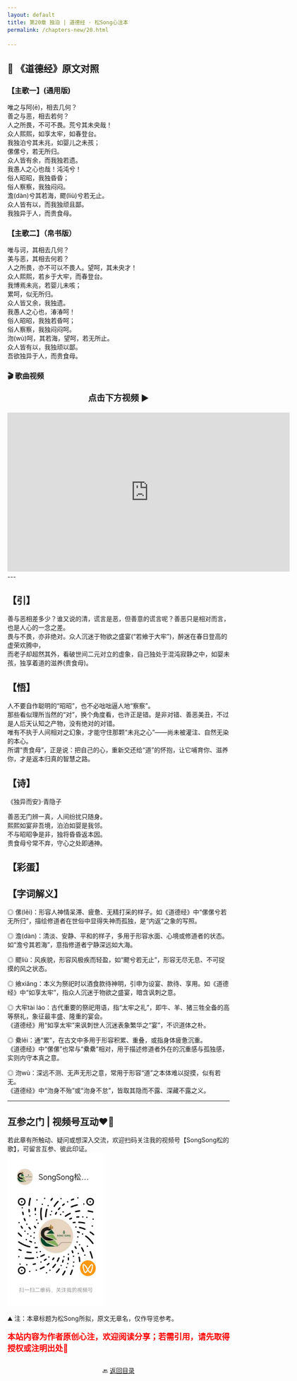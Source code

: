 ```yaml
---
layout: default
title: 第20章 独泊 | 道德经 · 松Song心注本
permalink: /chapters-new/20.html

---
```


## 📜 《道德经》原文对照
### 【主歌一】(通用版)
唯之与阿(ē)，相去几何？<br>
善之与恶，相去若何？<br>
人之所畏，不可不畏。荒兮其未央哉！<br>
众人熙熙，如享太牢，如春登台。<br>
我独泊兮其未兆，如婴儿之未孩；<br>
傫傫兮，若无所归。<br>
众人皆有余，而我独若遗。<br>
我愚人之心也哉！沌沌兮！<br>
俗人昭昭，我独昏昏；<br>
俗人察察，我独闷闷。<br>
澹(dàn)兮其若海，飂(liù)兮若无止。 <br>
众人皆有以，而我独顽且鄙。<br>
我独异于人，而贵食母。<br>

### 【主歌二】（帛书版）
唯与诃，其相去几何？<br>
美与恶，其相去何若？<br>
人之所畏，亦不可以不畏人。望呵，其未央才！<br>
众人熙熙，若乡于大牢，而春登台。<br>
我博焉未兆，若婴儿未咳；<br>
累呵，似无所归。<br>
众人皆又余，我独遗。<br>
我愚人之心也，湷湷呵！<br>
俗人昭昭，我独若昏呵；<br>
俗人察察，我独闷闷呵。<br>
沕(wù)呵，其若海，望呵，若无所止。<br>
众人皆有以，我独顽以鄙。<br>
吾欲独异于人，而贵食母。<br>


### 🎬 歌曲视频
<p style="text-align:center; font-size:1.2rem; font-weight:bold;">
  点击下方视频 ▶️
</p>

<iframe
  src="https://streamable.com/e/r6uulj"
  width="640"
  height="360"
  frameborder="0"
  allowfullscreen
  loading="lazy">
</iframe>
---

## 【引】
善与恶相差多少？谁又说的清，谎言是恶，但善意的谎言呢？善恶只是相对而言，也是人心的一念之差。<br>
畏与不畏，亦非绝对。众人沉迷于物欲之盛宴(“若飨于大牢”)，醉迷在春日登高的虚荣欢腾中，<br>
而老子却超然其外，看破世间二元对立的虚象，自己独处于混沌寂静之中，如婴未孩，独享着道的滋养(贵食母)。<br>

## 【悟】
人不要自作聪明的“昭昭”，也不必咄咄逼人地“察察”。 <br>
那些看似理所当然的“对”，换个角度看，也许正是错。是非对错、善恶美丑，不过是人后天认知之产物，没有绝对的对错。<br>
唯有不执于人间相对之幻象，才能守住那颗“未兆之心”——尚未被灌注、自然无染的本心。<br>
所谓“贵食母”，正是说：把自己的心，重新交还给“道”的怀抱，让它哺育你、滋养你，才是返本归真的智慧之路。<br>

## 【诗】
《独异而安》·青隐子

善恶无门辨一真，人间纷扰只随身。<br>
熙熙如宴非吾境，泊泊如婴是我邻。<br>
不与昭昭争是非，独将昏昏返本因。<br>
贵食母兮常不弃，守心之处即通神。<br>

## 【彩蛋】

## 【字词解义】

◎ 傫(lěi)：形容人神情呆滞、疲惫、无精打采的样子。如《道德经》中“傫傫兮若无所归”，描绘修道者在世俗中显得失神而孤独，是“内返”之象的写照。<br>

◎ 澹(dàn)：清淡、安静、平和的样子，多用于形容水面、心境或修道者的状态。如“澹兮其若海”，意指修道者宁静深远如大海。<br>

◎ 飂liù：风疾貌，形容风极疾而轻盈，如“飂兮若无止”，形容无尽无息、不可捉摸的风之状态。<br>

◎ 飨xiǎng：本义为祭祀时以酒食款待神明，引申为设宴、款待、享用。如《道德经》中“如享太牢”，指众人沉迷于物欲之盛宴，暗含讽刺之意。<br>

◎ 大牢tài láo：古代重要的祭祀用语，指“太牢之礼”，即牛、羊、猪三牲全备的高等祭礼，象征最丰盛、隆重的宴会。<br>
  《道德经》用“如享太牢”来讽刺世人沉迷表象繁华之“宴”，不识道体之朴。<br>
  
◎ 纍lěi：通“累”，在古文中多用于形容积累、重叠，或指身体疲惫沉重。<br>
  《道德经》中“傫傫”也常与“纍纍”相对，用于描述修道者外在的沉重感与孤独感，实则内守本真之意。<br>
  
◎ 沕wù：深远不测、无声无形之意，常用于形容“道”之本体难以捉摸，似有若无。<br>
  《道德经》中“沕身不殆”或“沕身不怠”，皆取其隐而不露、深藏不露之义。<br>

---
##  互参之门 | 视频号互动❤️🤝

若此章有所触动、疑问或想深入交流，欢迎扫码关注我的视频号【SongSong松的歌】，可留言互参、彼此印证。<br>
<img src="../img/qrcode_songsong.jpg" alt="扫码进入视频号" width="220">

⛰️ 注：本章标题为松Song所拟，原文无章名，仅作导览参考。<br>
<p style="color:red; font-size:18px; font-weight:bold;">
本站内容为作者原创心注，欢迎阅读分享；若需引用，请先取得授权或注明出处🙏
</p>

<p style="text-align:center; margin-top:2em;">
  🔙 <a href="{{ '/' | relative_url }}#catalog">返回目录</a>
</p>
